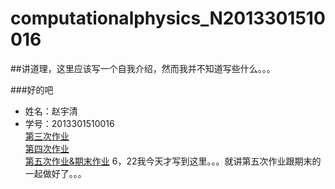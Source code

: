 # computationalphysics_N2013301510016

##讲道理，这里应该写一个自我介绍，然而我并不知道写些什么。。。

###好的吧

- 姓名：赵宇清
- 学号：2013301510016<br/>
[第三次作业](https://github.com/zhaoyqing/computationalphysics_N2013301510016/blob/master/homework%203.md)<br/>
[第四次作业](https://github.com/zhaoyqing/computationalphysics_N2013301510016/blob/master/homework4.md)<br/>
[第五次作业&期末作业](https://github.com/zhaoyqing/computationalphysics_N2013301510016/blob/master/homework5/homework5.md)
6，22我今天才写到这里。。。就讲第五次作业跟期末的一起做好了。。。
